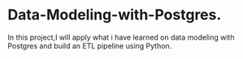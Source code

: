 # Data-Modeling-with-Postgres.
In this project,I will apply what i have learned on data modeling with Postgres and build an ETL pipeline using Python.
